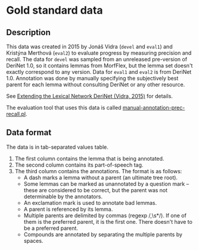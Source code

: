 # Gold standard data

## Description

This data was created in 2015 by Jonáš Vidra (`devel` and `eval1`) and Kristýna Merthová (`eval2`) to evaluate progress by measuring precision and recall. The data for `devel` was sampled from an unreleased pre-version of DeriNet 1.0, so it contains lemmas from MorfFlex, but the lemma set doesn't exactly correspond to any version. Data for `eval1` and `eval2` is from DeriNet 1.0. Annotation was done by manually specifying the subjectively best parent for each lemma without consulting DeriNet or any other resource.

See [Extending the Lexical Network DeriNet (Vidra, 2015)](https://is.cuni.cz/webapps/zzp/detail/165563/) for details.

The evaluation tool that uses this data is called [manual-annotation-prec-recall.pl](tools/misc/manual-annotation-prec-recall.pl).

## Data format

The data is in tab-separated values table.

1. The first column contains the lemma that is being annotated.
2. The second column contains its part-of-speech tag.
3. The third column contains the annotations. The format is as follows:
   * A dash marks a lemma without a parent (an ultimate tree root).
   * Some lemmas can be marked as unannotated by a question mark – these are considered to be correct, but the parent was not determinable by the annotators.
   * An exclamation mark is used to annotate bad lemmas.
   * A parent is referenced by its lemma.
   * Multiple parents are delimited by commas (regexp /,\s*/). If one of them is the preferred parent, it is the first one. There doesn't have to be a preferred parent.
   * Compounds are annotated by separating the multiple parents by spaces.
